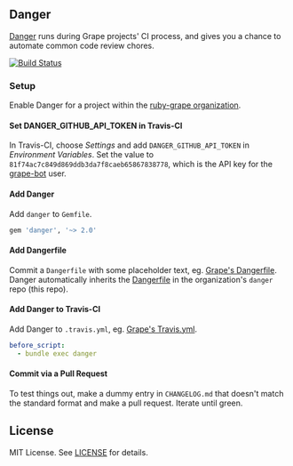 ## Danger

[Danger](http://danger.systems) runs during Grape projects' CI process, and gives you a chance to automate common code review chores.

[![Build Status](https://travis-ci.org/ruby-grape/danger.svg?branch=master)](https://travis-ci.org/ruby-grape/danger)

### Setup

Enable Danger for a project within the [ruby-grape organization](https://github.com/ruby-grape).

#### Set DANGER_GITHUB_API_TOKEN in Travis-CI

In Travis-CI, choose _Settings_ and add `DANGER_GITHUB_API_TOKEN` in _Environment Variables_. Set the value to `81f74ac7c849d869ddb3da7f8caeb65867838778`, which is the API key for the [grape-bot](https://github.com/grape-bot) user.

#### Add Danger

Add `danger` to `Gemfile`.

```ruby
gem 'danger', '~> 2.0'
```

#### Add Dangerfile

Commit a `Dangerfile` with some placeholder text, eg. [Grape's Dangerfile](https://github.com/ruby-grape/grape/blob/master/Dangerfile). Danger automatically inherits the [Dangerfile](Dangerfile) in the organization's `danger` repo (this repo).

#### Add Danger to Travis-CI

Add Danger to `.travis.yml`, eg. [Grape's Travis.yml](https://github.com/ruby-grape/grape/blob/master/.travis.yml).

```yaml
before_script:
  - bundle exec danger
```

#### Commit via a Pull Request

To test things out, make a dummy entry in `CHANGELOG.md` that doesn't match the standard format and make a pull request. Iterate until green.

## License

MIT License. See [LICENSE](LICENSE) for details.

